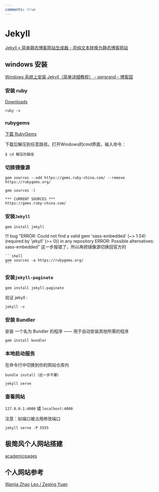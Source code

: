 ```yaml
---
comments: true
---
```

# JekyII 

[Jekyll • 简单静态博客网站生成器 - 将纯文本转换为静态博客网站](https://jekyllcn.com/)

## windows 安装

[Windows 系统上安装 Jekyll（简单详细教程） - pergrand - 博客园](https://www.cnblogs.com/pergrand/p/12875597.html)

### 安装 ruby

[Downloads](https://rubyinstaller.org/downloads/)

```shell
ruby -v
```

### rubygems 
[下载 RubyGems](https://rubygems.org/pages/download)

下载后解压到任意路径。打开Windows的cmd界面，输入命令： 
```shell
$ cd 解压的路径
```

### 切换镜像源

```shell
gem sources --add https://gems.ruby-china.com/ --remove https://rubygems.org/
```
```shell title="验证"
gem sources -l
```

```shell title="验证"
*** CURRENT SOURCES ***
https://gems.ruby-china.com/
```

### 安装`Jekyll`
```shell
gem install jekyll
```

!!! bug "ERROR: Could not find a valid gem 'sass-embedded' (~> 1.54) (required by 'jekyll' (>= 0)) in any repository ERROR: Possible alternatives: sass-embedded"
    这一步报错了，所以再把镜像源切换回官方的

    ```shell
    gem sources -a https://rubygems.org/
    ```

### 安装`jekyll-paginate`

```shell
gem install jekyll-paginate
```

验证 jekyll :  
```shell
jekyll -v
```

### 安装 Bundler
安装 一个名为 Bundler 的程序 —— 用于自动安装其他所需的程序
```shell
gem install bundler
```
### 本地启动服务
在命令行中切换到你的网站仓库内
```shell
bundle install（这一步不要）

jekyll serve 
```

### 查看网站
 
`127.0.0.1:4000` 或 `localhost:4000`

注意：如端口被占用修改端口 

```shell
jekyll serve -P 5555
```

## 极简风个人网站搭建


[academicpages](https://github.com/academicpages/academicpages.github.io)



## 个人网站参考


[Wanjia Zhao](https://wanjiazhao1203.github.io/#academicservices)
[Leo / Zeqing Yuan](https://leoyuan.site/)